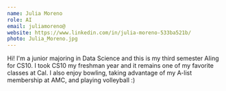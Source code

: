 ```yaml
---
name: Julia Moreno
role: AI
email: juliamoreno@
website: https://www.linkedin.com/in/julia-moreno-533ba521b/
photo: Julia_Moreno.jpg
---
```

Hi! I'm a junior majoring in Data Science and this is my third semester AIing for CS10. I took CS10 my freshman year and it remains one of my favorite classes at Cal. I also enjoy bowling, taking advantage of my A-list membership at AMC, and playing volleyball :)

